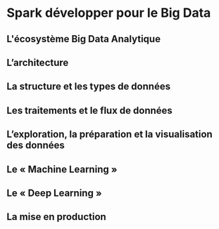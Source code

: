 # Spark développer pour le Big Data

## L'écosystème Big Data Analytique
## L’architecture
## La structure et les types de données
## Les traitements et le flux de données
## L’exploration, la préparation et la visualisation des données
## Le « Machine Learning »
## Le « Deep Learning »
## La mise en production
